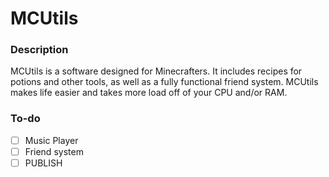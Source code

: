 # MCUtils
### Description

MCUtils is a software designed for Minecrafters. It includes recipes for potions and other tools, as well as a fully functional friend system. MCUtils makes life easier and takes more load off of your CPU and/or RAM.

### To-do
- [ ] Music Player
- [ ] Friend system
- [ ] PUBLISH
